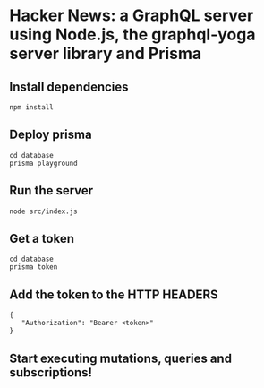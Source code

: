 # Hacker News: a GraphQL server using Node.js, the graphql-yoga server library and Prisma

## Install dependencies
    npm install

## Deploy prisma
    cd database
    prisma playground

## Run the server
    node src/index.js

## Get a token
    cd database
    prisma token

## Add the token to the HTTP HEADERS
    {
       "Authorization": "Bearer <token>"
    }

## Start executing mutations, queries and subscriptions!
